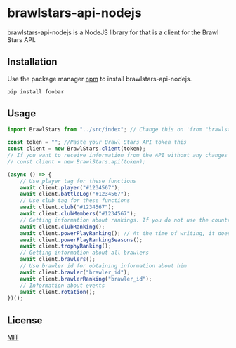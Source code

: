 # brawlstars-api-nodejs

brawlstars-api-nodejs is a NodeJS library for that is a client for the Brawl Stars API.

## Installation

Use the package manager [npm](https://www.npmjs.com/package/brawlstars-api-nodejs) to install brawlstars-api-nodejs.

```bash
pip install foobar
```

## Usage

```typescript
import BrawlStars from "../src/index"; // Change this on 'from "brawlstars-api-nodejs"'

const token = ""; //Paste your Brawl Stars API token this
const client = new BrawlStars.client(token);
// If you want to receive information from the API without any changes
// const client = new BrawlStars.api(token);

(async () => {
    // Use player tag for these functions
    await client.player("#1234567");
    await client.battleLog("#1234567");
    // Use club tag for these functions
    await client.club("#1234567");
    await client.clubMembers("#1234567");
    // Getting information about rankings. If you do not use the country code, the global ranking is returned
    await client.clubRanking();
    await client.powerPlayRanking(); // At the time of writing, it does not work on the API side
    await client.powerPlayRankingSeasons();
    await client.trophyRanking();
    // Getting information about all brawlers
    await client.brawlers();
    // Use brawler id for obtaining information about him
    await client.brawler("brawler_id");
    await client.brawlerRanking("brawler_id");
    // Information about events
    await client.rotation();
})();
```

## License

[MIT](https://choosealicense.com/licenses/mit/)

